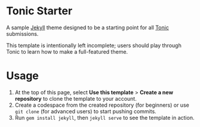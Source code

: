# Tonic Starter

A sample [Jekyll](https://jekyllrb.com) theme designed to be a starting point for all [Tonic](https://github.com/hackclub/tonic) submissions.

This template is intentionally left incomplete; users should play through Tonic to learn how to make a full-featured theme.

# Usage
1. At the top of this page, select **Use this template** &gt; **Create a new repository** to clone the template to your account.
2. Create a codespace from the created repository (for beginners) or use `git clone` (for advanced users) to start pushing commits.
3. Run `gem install jekyll`, then `jekyll serve` to see the template in action.

